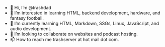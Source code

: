 - 👋 Hi, I’m @trashdad
- 👀 I’m interested in learning HTML, backend development, hardware, and fantasy football.
- 🌱 I’m currently learning HTML, Markdown, SSGs, Linux, JavaScript, and audio development. 
- 💞️ I’m looking to collaborate on websites and podcast hosting.
- 📫 How to reach me trashserver at hot mail dot com.

<!---
trashdad/trashdad is a ✨ special ✨ repository because its `README.md` (this file) appears on your GitHub profile.
You can click the Preview link to take a look at your changes.
--->
